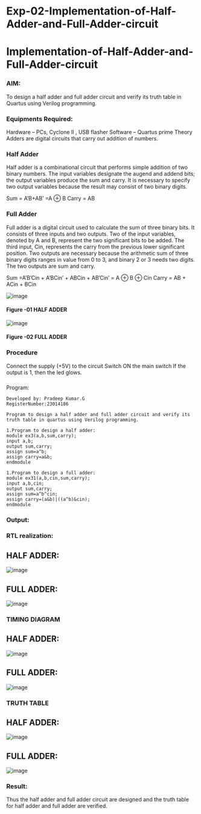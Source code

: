 # Exp-02-Implementation-of-Half-Adder-and-Full-Adder-circuit

# Implementation-of-Half-Adder-and-Full-Adder-circuit
### AIM:
To design a half adder and full adder circuit and verify its truth table in Quartus using Verilog programming.

### Equipments Required:
Hardware – PCs, Cyclone II , USB flasher
Software – Quartus prime
Theory
Adders are digital circuits that carry out addition of numbers.

### Half Adder
Half adder is a combinational circuit that performs simple addition of two binary numbers. The input variables designate the augend and addend bits; the output variables produce the sum and carry. It is necessary to specify two output variables because the result may consist of two binary digits.

Sum = A’B+AB’ =A ⊕ B Carry = AB

### Full Adder
Full adder is a digital circuit used to calculate the sum of three binary bits. It consists of three inputs and two outputs. Two of the input variables, denoted by A and B, represent the two significant bits to be added. The third input, Cin, represents the carry from the previous lower significant position. Two outputs are necessary because the arithmetic sum of three binary digits ranges in value from 0 to 3, and binary 2 or 3 needs two digits. The two outputs are sum and carry.

Sum =A’B’Cin + A’BCin’ + ABCin + AB’Cin’ = A ⊕ B ⊕ Cin Carry = AB + ACin + BCin

 ![image](https://user-images.githubusercontent.com/36288975/163552156-a13e5a56-c638-4110-97d9-8896907c8d25.png)

#### Figure -01 HALF ADDER 


![image](https://user-images.githubusercontent.com/36288975/163552057-b3547877-6d07-45b4-b7e0-bcfebfad9e1d.png)

#### Figure -02 FULL ADDER 

### Procedure

Connect the supply (+5V) to the circuit
Switch ON the main switch
If the output is 1, then the led glows.
### 
Program:
```
Developed by: Pradeep Kumar.G
RegisterNumber:23014186
```
```
Program to design a half adder and full adder circuit and verify its truth table in quartus using Verilog programming.

1.Program to design a half adder:
module ex3(a,b,sum,carry);
input a,b;
output sum,carry;
assign sum=a^b;
assign carry=a&b;
endmodule

1.Program to design a full adder:
module ex31(a,b,cin,sum,carry);
input a,b,cin;
output sum,carry;
assign sum=a^b^cin;
assign carry=(a&b)|((a^b)&cin);
endmodule
```
### Output:
### RTL realization:
## HALF ADDER:
![image](https://github.com/pradeep23014186/Exp-02-Implementation-of-Half-Adder-and-Full-Adder-circuit/assets/152294642/78816ebb-baf5-4004-9429-67bc6b4da357)
## FULL ADDER:
![image](https://github.com/pradeep23014186/Exp-02-Implementation-of-Half-Adder-and-Full-Adder-circuit/assets/152294642/01805649-55a3-488b-be05-beb218a4ae92)

### TIMING DIAGRAM
## HALF ADDER:
![image](https://github.com/pradeep23014186/Exp-02-Implementation-of-Half-Adder-and-Full-Adder-circuit/assets/152294642/752b323f-f637-4d7b-850d-2b595ad26a0b)
## FULL ADDER:
![image](https://github.com/pradeep23014186/Exp-02-Implementation-of-Half-Adder-and-Full-Adder-circuit/assets/152294642/3b9d0e6a-ccdf-452c-ad80-acd9751b0e4b)

### TRUTH TABLE 
## HALF ADDER:
![image](https://github.com/pradeep23014186/Exp-02-Implementation-of-Half-Adder-and-Full-Adder-circuit/assets/152294642/aa828c97-9df0-4f20-b714-f907084d0897)
## FULL ADDER:
![image](https://github.com/pradeep23014186/Exp-02-Implementation-of-Half-Adder-and-Full-Adder-circuit/assets/152294642/bb3f3e3a-a3ea-48d9-9b88-e606a87f43e7)


### Result:
Thus the half adder and full adder circuit are designed and the truth table for half adder and full adder are verified.
